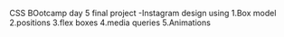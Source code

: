CSS BOotcamp day 5
final project -Instagram design using
  1.Box model
  2.positions
  3.flex boxes
  4.media queries
  5.Animations
  
